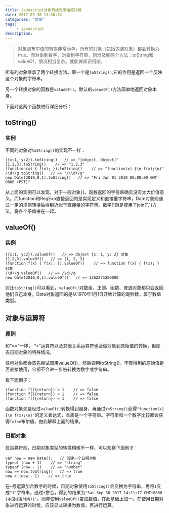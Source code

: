 ```yaml
---
title: Javascript对象转换为原始值详解
date: 2017-09-30 13:30:52
categories: "前端"
tags:
     - javascript
description:
---
```


> 对象到布尔值的转换非常简单，所有的对象（包括包装对象）都会转换为true。而对象到数字、对象到字符串，则涉及到两个方法：toString和valueOf，情况相当复杂。就此做知识归纳。
<!--more-->

所有的对象继承了两个转换方法。第一个是`toString()`,它的作用是返回一个反映这个对象的字符串。

另一个转换对象的函数是`valueOf()`。默认的`valueOf()`方法简单地返回对象本身。

下面对这两个函数进行详细分析：

## toString()
### 实例
不同的对象对`toString()`的实现不一样：
```
({x:1, y:2}).toString()   // => "[object, Object]"
[1,2,3].toString()    // => "1,2,3"
(function(x) { f(x); }).toString()    // => "function(x) {\n f(x);\n}"
/\d+/g.toString()   // => "/\\d+/g"
new Date(2010,0,1).toString()   // => "Fri Jan 01 2010 00:00:00 GMT-0800 (PST)"
```
从上面的实例可以发现，对于一般对象{}，函数返回的字符串确实没有太大价值意义。而function和RegExp直接返回的是实现定义和直接量字符串，Date对象则通过一定的规则转换后得到近似于直接量的字符串。数字[]则是使用了join(",")方法，将各个子值拼在一起。


## valueOf()
### 实例
```
({x:1, y:2}).valueOf()   // => Object {x: 1, y: 2} 对象
[1,2,3].valueOf()   // => [1, 2, 3]
(function f(x) { f(x); }).valueOf()    // => function f(x) { f(x); } 对象
/\d+/g.valueOf()   // => /\d+/g
new Date(2010,0,1).valueOf()   // => 1262275200000
```
对比`toString()`可以看到，`valueOf()`对数组、正则、函数、普通对象都只会返回他们自己本身。Date对象返回的是从1970年1月1日开始计算的毫秒数，属于数值类型。

## 对象与运算符
### 原则
和“==”一样， “<”运算符以及其他关系运算符也会做对象到原始值的转换，但除去日期对象的特殊情况。

任何对象都会首先尝试调用valueOf()，然后调用toString()。不管得到的原始值是否直接使用，它都不会进一步被转换为数字或字符串。

看下面例子：
```
(function f(){return}) > 1    // => false
(function f(){return}) < 1    // => false
(function f(){return}) = 1    // => false
```
函数对象先是经过`valueOf()`转换得到自身，再通过`toString()`获得`"function(x) {\n f(x);\n}"`的定义表达式，本质是一个字符串。字符串和一个数字比较都会获得`false`布尔值，由此解释上面的结果。

### 日期对象
在运算符前，日期对象类型的转换稍微不一样，可以观察下面例子：
```
var now = new Date();   // 创建一个日期对象
typeof (now + 1)    // => "string"
typeof (now - 1)    // => "number"
now == now.toString()   // => true
now > (now - 1)    // => true
```
在`+`号运算加合数字的时候，日期对象使用`toString()`会变换为字符串，再将`1`变成`"1"`字符串，通过`+`拼合，得到的结果为`"Sat Sep 30 2017 14:11:17 GMT+0800 (中国标准时间)1"`。而非使用`valueOf()`变成数值，在此基础上加一。在使用日期对象进行运算的时候，应该显式转换为数值，再进行运算。
